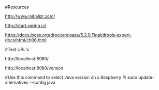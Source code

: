 #Resources

http://www.initializr.com/

http://start.spring.io/

https://docs.jboss.org/drools/release/5.2.0.Final/drools-expert-docs/html/ch06.html


#Test URL's 

http://localhost:8080/

http://localhost:8080/version

#Use this command to select Java version on a Raspberry Pi
sudo update-alternatives --config java


